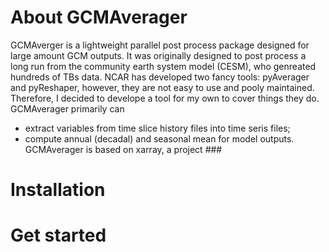 # About GCMAverager

GCMAverger is a lightweight parallel post process package designed for large amount GCM outputs.
It was originally designed to post process a long run from the community earth system model (CESM), who genreated hundreds of TBs data.
NCAR has developed two fancy tools: pyAverager and pyReshaper, however, they are not easy to use and pooly maintained. Therefore, I decided to develope a tool for my own to cover things they do.
GCMAverager primarily can 
* extract variables from time slice history files into time seris files;
* compute annual (decadal) and seasonal mean for model outputs. 
GCMAverager is based on xarray, a project ###


# Installation



# Get started

